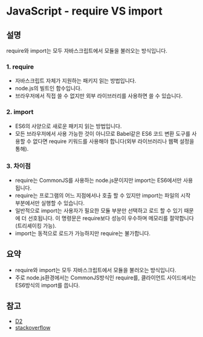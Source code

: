 # JavaScript - require VS import

## 설명

require와 import는 모두 자바스크립트에서 모듈을 불러오는 방식입니다.

### 1. require

- 자바스크립트 자체가 지원하는 패키지 읽는 방법입니다.
- node.js의 빌트인 함수입니다.
- 브라우저에서 직접 쓸 수 없지만 외부 라이브러리를 사용하면 쓸 수 있습니다.

### 2. import

- ES6의 사양으로 새로운 패키지 읽는 방법입니다.
- 모든 브라우저에서 사용 가능한 것이 아니므로 Babel같은 ES6 코드 변환 도구를 사용할 수 없다면 require 키워드를 사용해야 합니다(외부 라이브러리나 웹팩 설정을 통해).

### 3. 차이점

- require는 CommonJS를 사용하는 node.js문이지만 import는 ES6에서만 사용됩니다.
- require는 프로그램의 어느 지점에서나 호출 할 수 있지만 import는 파일의 시작 부분에서만 실행할 수 있습니다.
- 일반적으로 import는 사용자가 필요한 모듈 부분만 선택하고 로드 할 수 있기 때문에 더 선호됩니다. 이 명령문은 require보다 성능이 우수하며 메모리를 절약합니다(트리셰이킹 가능).
- import는 동적으로 로드가 가능하지만 require는 불가합니다.

## 요약

- require와 import는 모두 자바스크립트에서 모듈을 불러오는 방식입니다.
- 주로 node.js환경에서는 CommonJS방식인 require를, 클라이언트 사이드에서는 ES6방식의 import를 씁니다.

## 참고

- [D2](https://d2.naver.com/helloworld/12864)
- [stackoverflow](https://stackoverflow.com/questions/31644189/javascript-require-in-browser)
